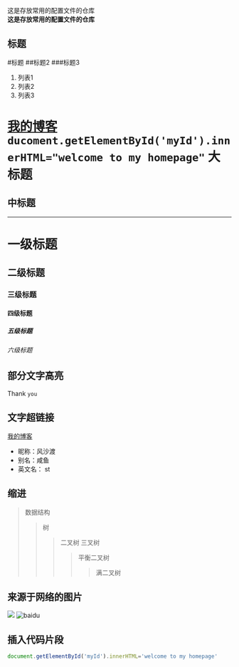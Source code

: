 这是存放常用的配置文件的仓库  
**这是存放常用的配置文件的仓库**
## 标题 ##
#标题
##标题2
###标题3

 1. 列表1
 2. 列表2
 3. 列表3
 

[我的博客](http://blog.csdn.net/guodongxiaren)  
`ducoment.getElementById('myId').innerHTML="welcome to my homepage"`
大标题
====
中标题
-----
-----
# 一级标题
## 二级标题
### 三级标题
#### 四级标题
##### 五级标题
###### 六级标题

## 部分文字高亮
Thank `you`

## 文字超链接
[我的博客](http://www.cnblogs.com/wuyinghong/)

* 昵称：风沙渡
* 别名：咸鱼
* 英文名： st

## 缩进
>数据结构
>> 树
>>>二叉树
>>>三叉树
>>>>平衡二叉树
>>>>>满二叉树

## 来源于网络的图片
![](http://www.baidu.com/img/bdlogo.gif)
![baidu](http://www.baidu.com/img/bdlogo.gif)  

## 插入代码片段
```JavaScript
document.getElementById('myId').innerHTML='welcome to my homepage'
```
